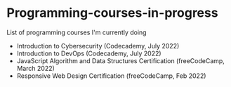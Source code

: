 # Programming-courses-in-progress
List of programming courses I'm currently doing

* Introduction to Cybersecurity (Codecademy, July 2022)
* Introduction to DevOps (Codecademy, July 2022)
* JavaScript Algorithm and Data Structures Certification (freeCodeCamp, March 2022)
* Responsive Web Design Certification (freeCodeCamp, Feb 2022)



